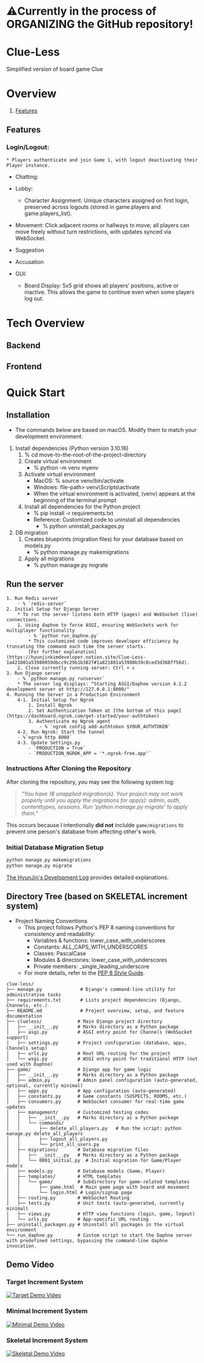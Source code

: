 # ⚠️Currently in the process of ORGANIZING the GitHub repository!

# Clue-Less

Simplified version of board game Clue

# Overview

1. [Features](#Features)

## Features

### Login/Logout:

    * Players authenticate and join Game 1, with logout deactivating their Player instance.

- Chatting:

- Lobby:

  - Character Assignment:
    Unique characters assigned on first login,
    preserved across logouts (stored in game.players and game.players_list).

- Movement:
  Click adjacent rooms or hallways to move;
  all players can move freely without turn restrictions, with updates synced via WebSocket.

- Suggestion

- Accusation

- GUI:
  - Board Display:
    5x5 grid shows all players’ positions, active or inactive.
    This allows the game to continue even when some players log out.

# Tech Overview

## Backend

## Frontend

# Quick Start

## Installation

- The commands below are based on macOS. Modify them to match your development environment.

1. Install dependencies (Python version 3.10.16)
   1. % cd move-to-the-root-of-the-project-directory
   2. Create virtual environment
      - % python -m venv myenv
   3. Activate virtual environment
      - MacOS: % source venv/bin/activate
      - Windows: file-path> venv\Scripts\activate
      - When the virtual environment is activated, (venv) appears at the beginning of the terminal prompt
   4. Install all dependencies for the Python project
      - % pip install -r requirements.txt
      * Reference: Customized code to uninstall all dependencies
        - % python uninstall_packages.py
2. DB migration
   1. Creates blueprints (migration files) for your database based on models.py
      - % python manage.py makemigrations
   2. Apply all migrations
      - % python manage.py migrate

## Run the server

    1. Run Redis server
        - % `redis-server`
    2. Initial Setup for Django Server
        * To run the server listens both HTTP (pages) and WebSocket (live) connections.
        1. Using daphne to force ASGI, ensuring WebSockets work for multiplayer functionality
            - % `python run_daphne.py`
            * This customized code improves developer efficiency by truncating the command each time the server starts.
            [For further explanation](https://hyunjinkimdeveloper.notion.site/Clue-Less-1a421801a53980059dbcc9c29b1b382f#1a821801a53980b39c8ced3d368ff56d).
        2. Close currently running server: Ctrl + c
    3. Run Django server
        - % `python manage.py runserver`
        * The server log displays: “Starting ASGI/Daphne version 4.1.2 development server at http://127.0.0.1:8000/"
    4. Running the Server in a Production Environment
        4-1. Initial Setup for Ngrok
            1. Install Ngrok
            2. Set Authentication Token at [the bottom of this page](https://dashboard.ngrok.com/get-started/your-authtoken)
            3. Authenticate my Ngrok agent
                - % `ngrok config add-authtoken $YOUR_AUTHTOKEN`
        4-2. Run Ngrok: Start the tunnel
        - %`ngrok http 8000`
        4-3. Update Settings.py
            - `PRODUCTION = True`
            - `PRODUCTION_NGROK_APP = '*.ngrok-free.app'`

### Instructions After Cloning the Repository

After cloning the repository, you may see the following system log:

> _"*You have 18 unapplied migration(s). Your project may not work properly until you apply the migrations for app(s): admin, auth, contenttypes, sessions.
> Run 'python manage.py migrate' to apply them.*"_

This occurs because I intentionally **did not** inclulde `game/migrations` to prevent one person's database from affecting other's work.

### Initial Database Migration Setup

```sh
python manage.py makemigrations
python manage.py migrate
```

[The HyunJin's Development Log](https://hyunjinkimdeveloper.notion.site/Clue-Less-1a421801a53980059dbcc9c29b1b382f?pvs=4) provides detailed explanations.

## Directory Tree (based on SKELETAL increment system)

- Project Naming Conventions
  - This project follows Python's PEP 8 naming conventions for consistency and readability:
    - Variables & functions: lower_case_with_underscores
    - Constants: ALL_CAPS_WITH_UNDERSCORES
    - Classes: PascalCase
    - Modules & directories: lower_case_with_underscores
    - Private members: \_single_leading_underscore
  - For more details, refer to the [PEP 8 Style Guide](https://peps.python.org/pep-0008/#naming-conventions).

```
clue-less/
├── manage.py              # Django's command-line utility for administrative tasks
├── requirements.txt       # Lists project dependencies (Django, Channels, etc.)
├── README.md              # Project overview, setup, and feature documentation
├── clueless/             # Main Django project directory
│   ├── __init__.py       # Marks directory as a Python package
│   ├── asgi.py           # ASGI entry point for Channels (WebSocket support)
│   ├── settings.py       # Project configuration (database, apps, Channels setup)
│   ├── urls.py           # Root URL routing for the project
│   └── wsgi.py           # WSGI entry point for traditional HTTP (not used with Daphne)
├── game/                 # Django app for game logic
│   ├── __init__.py       # Marks directory as a Python package
│   ├── admin.py          # Admin panel configuration (auto-generated, optional, currently minimal)
│   ├── apps.py           # App configuration (auto-generated)
│   ├── constants.py      # Game constants (SUSPECTS, ROOMS, etc.)
│   ├── consumers.py      # WebSocket consumer for real-time game updates
│   ├── management/       # Customized testing codes
│   │   ├── __init__.py   # Marks directory as a Python package
│   │   └── commands/
│   │       ├── delete_all_players.py   # Run the script: python manage.py delete_all_players
│   │       ├── logout_all_players.py
│   │       └── print_all_users.py
│   ├── migrations/       # Database migration files
│   │   ├── __init__.py   # Marks directory as a Python package
│   │   └── 0001_initial.py  # Initial migration for Game/Player models
│   ├── models.py         # Database models (Game, Player)
│   ├── templates/        # HTML templates
│   │   └── game/         # Subdirectory for game-related templates
│   │       ├── game.html  # Main game page with board and movement
│   │       └── login.html # Login/signup page
│   ├── routing.py        # WebSocket Routing
│   ├── tests.py          # Unit tests (auto-generated, currently minimal)
│   ├── views.py          # HTTP view functions (login, game, logout)
│   └── urls.py           # App-specific URL routing
├── uninstall_packages.py # Uninstall all packages in the virtual environment
└── run_daphne.py         # Custom script to start the Daphne server with predefined settings, bypassing the command-line daphne invocation.
```

## Demo Video

### Target Increment System

[![Target Demo Video](https://img.youtube.com/vi/Hu95HgFbrEo/0.jpg)](https://youtu.be/Hu95HgFbrEo)

### Minimal Increment System

[![Minimal Demo Video](https://img.youtube.com/vi/QRNJgaIlQss/0.jpg)](https://youtu.be/QRNJgaIlQss)

### Skeletal Increment System

[![Skeletal Demo Video](https://img.youtube.com/vi/YRgRJy2u2Jk/0.jpg)](https://youtu.be/YRgRJy2u2Jk)
